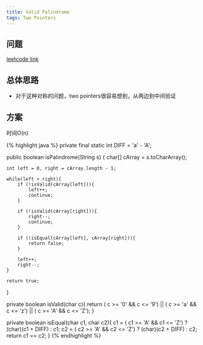 ```yaml
---
title: Valid Palindrome
tags: Two Pointers
---
```


## 问题
[leetcode link](https://leetcode.com/problems/valid-palindrome/description/)

## 总体思路
- 对于这种对称的问题，two pointers很容易想到，从两边到中间验证


## 方案
时间O(n)

{% highlight java %}
private final static int DIFF = 'a' - 'A';

public boolean isPalindrome(String s) {
    char[] cArray = s.toCharArray();

    int left = 0, right = cArray.length - 1;

    while(left < right){
        if (!isValid(cArray[left])){
            left++;
            continue;
        }

        if (!isValid(cArray[right])){
            right--;
            continue;
        }

        if (!isEqual(cArray[left], cArray[right])){
            return false;
        }

        left++;
        right--;
    }

    return true;
}

private boolean isValid(char c){
    return ( c >= '0' && c <= '9') || ( c >= 'a' && c <= 'z') || ( c >= 'A' && c <= 'Z');
}

private boolean isEqual(char c1, char c2){
    c1 = ( c1 >= 'A' && c1 <= 'Z') ? (char)(c1 + DIFF) : c1;
    c2 = ( c2 >= 'A' && c2 <= 'Z') ? (char)(c2 + DIFF) : c2;
    return c1 == c2;
}
{% endhighlight %}
